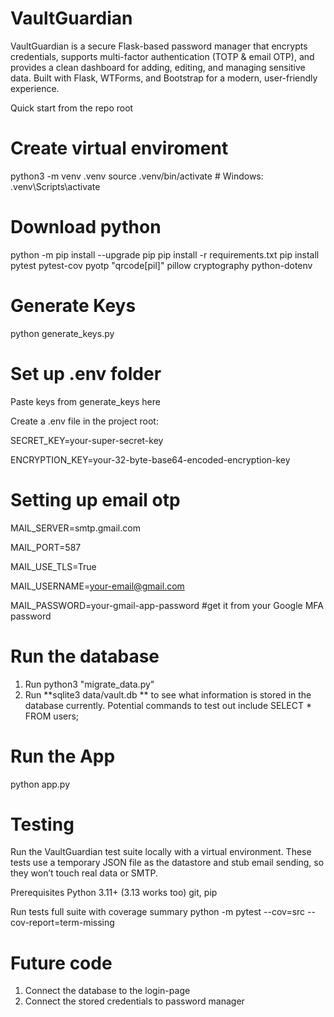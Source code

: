 # VaultGuardian
VaultGuardian is a secure Flask-based password manager that encrypts credentials, supports multi-factor authentication (TOTP &amp; email OTP), and provides a clean dashboard for adding, editing, and managing sensitive data. Built with Flask, WTForms, and Bootstrap for a modern, user-friendly experience.

Quick start
from the repo root
# Create virtual enviroment
python3 -m venv .venv
source .venv/bin/activate   # Windows: .venv\Scripts\activate

# Download python
python -m pip install --upgrade pip
pip install -r requirements.txt
pip install pytest pytest-cov pyotp "qrcode[pil]" pillow cryptography python-dotenv

# Generate Keys
python generate_keys.py

# Set up .env folder
Paste keys from generate_keys here 

Create a .env file in the project root:

SECRET_KEY=your-super-secret-key

ENCRYPTION_KEY=your-32-byte-base64-encoded-encryption-key

# Setting up email otp
MAIL_SERVER=smtp.gmail.com

MAIL_PORT=587

MAIL_USE_TLS=True

MAIL_USERNAME=your-email@gmail.com

MAIL_PASSWORD=your-gmail-app-password #get it from your Google MFA password


# Run the database
1. Run python3 "migrate_data.py" 
2. Run **sqlite3 data/vault.db ** to see what information is stored in the database currently. Potential commands to test out include SELECT * FROM users;

# Run the App
python app.py

# Testing

Run the VaultGuardian test suite locally with a virtual environment. These tests use a temporary JSON file as the datastore and stub email sending, so they won’t touch real data or SMTP.

Prerequisites
Python 3.11+ (3.13 works too)
git, pip

Run tests
full suite with coverage summary
python -m pytest --cov=src --cov-report=term-missing

# Future code
1. Connect the database to the login-page
2. Connect the stored credentials to password manager 
